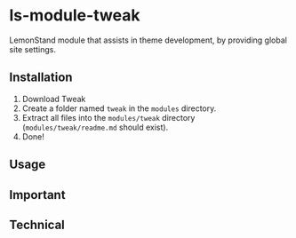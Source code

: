 # ls-module-tweak
LemonStand module that assists in theme development, by providing global site settings.

## Installation
1. Download Tweak
1. Create a folder named `tweak` in the `modules` directory.
1. Extract all files into the `modules/tweak` directory (`modules/tweak/readme.md` should exist).
1. Done!

## Usage

## Important

## Technical